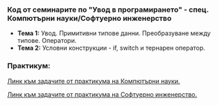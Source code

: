 ### Код от семинарите по "Увод в програмирането" - спец. Компютърни науки/Софтуерно инженерство

 - **Тема  1:**  Увод. Примитивни типове данни. Преобразуване между типове. Оператори.
 - **Тема  2:**  Условни конструкции - if, switch и тернарен оператор.

### Практикум:
[Линк към задачите от практикума на Компютърни науки.](https://github.com/Angeld55/Introduction_to_programming_FMI/tree/main/pract_KN)

[Линк към задачите от практикума на Софтуерно инженерство.](https://github.com/Angeld55/Introduction_to_programming_FMI/tree/main/pract_SI)
